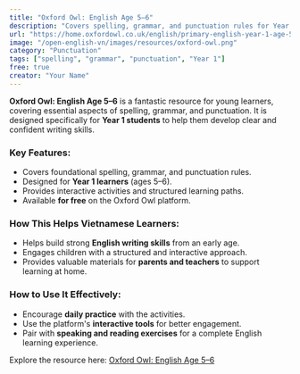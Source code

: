 ```yaml
---
title: "Oxford Owl: English Age 5–6"
description: "Covers spelling, grammar, and punctuation rules for Year 1 students, aiding in clear writing."
url: "https://home.oxfordowl.co.uk/english/primary-english-year-1-age-5-6/"
image: "/open-english-vn/images/resources/oxford-owl.png"
category: "Punctuation"
tags: ["spelling", "grammar", "punctuation", "Year 1"]
free: true
creator: "Your Name"
---
```


**Oxford Owl: English Age 5–6** is a fantastic resource for young learners, covering essential aspects of spelling, grammar, and punctuation. It is designed specifically for **Year 1 students** to help them develop clear and confident writing skills.

### **Key Features:**
- Covers foundational spelling, grammar, and punctuation rules.
- Designed for **Year 1 learners** (ages 5–6).
- Provides interactive activities and structured learning paths.
- Available **for free** on the Oxford Owl platform.

### **How This Helps Vietnamese Learners:**
- Helps build strong **English writing skills** from an early age.
- Engages children with a structured and interactive approach.
- Provides valuable materials for **parents and teachers** to support learning at home.

### **How to Use It Effectively:**
- Encourage **daily practice** with the activities.
- Use the platform's **interactive tools** for better engagement.
- Pair with **speaking and reading exercises** for a complete English learning experience.

Explore the resource here: [Oxford Owl: English Age 5–6](https://home.oxfordowl.co.uk/english/primary-english-year-1-age-5-6/)

